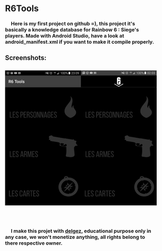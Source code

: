 <h1> R6Tools </h1>

<h3>&nbsp;&nbsp;&nbsp;&nbsp;&nbsp;Here is my first project on github =), this project it's basically a knowledge database for Rainbow 6 : Siege's players.
Made with Android Studio, have a look at android_manifest.xml if you want to make it compile properly.</h3>
<h2> Screenshots:<h2>
<section><img width="250" src="https://raw.githubusercontent.com/nQuery512/R6Tools/master/main/res/drawable/screenshot_00.png"><img width="250" src="https://raw.githubusercontent.com/nQuery512/R6Tools/master/main/res/drawable/screenshot_01.png"></section>

<br><h3>&nbsp;&nbsp;&nbsp;&nbsp;&nbsp;I make this projet with [delgez](https://github.com/delgez/), educational purpose only in any case, we won't monetize anything, all rights belong to there respective owner.</h3>
